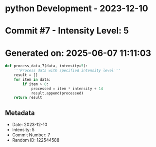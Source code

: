 ﻿# python Development - 2023-12-10
# Commit #7 - Intensity Level: 5
# Generated on: 2025-06-07 11:11:03
```python
def process_data_7(data, intensity=5):
    '''Process data with specified intensity level'''
    result = []
    for item in data:
        if item > 0:
            processed = item * intensity + 14
            result.append(processed)
    return result
```
## Metadata
- Date: 2023-12-10
- Intensity: 5
- Commit Number: 7
- Random ID: 122544588
